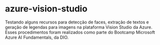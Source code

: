 # azure-vision-studio
Testando alguns recursos para detecção de faces, extração de textos e geração de legendas para imagens na plataforma Vision Studio da Azure. Esses procedimentos foram realizados como parte do Bootcamp Microsoft Azure AI Fundamentals, da DIO.
